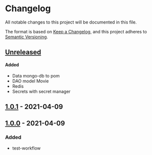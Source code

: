 # Changelog

All notable changes to this project will be documented in this file.

The format is based on [Keep a Changelog](https://keepachangelog.com/en/1.0.0/),
and this project adheres to [Semantic Versioning](https://semver.org/spec/v2.0.0.html).

## [Unreleased]

#### Added

- Data mongo-db to pom
- DAO model Movie
- Redis
- Secrets with secret manager

## [1.0.1] - 2021-04-09

## [1.0.0] - 2021-04-09

### Added

-   test-workflow

[Unreleased]: https://github.com/marcialrivas/ms-spring-boot-movies/compare/1.0.1...HEAD

[1.0.1]: https://github.com/marcialrivas/ms-spring-boot-movies/compare/1.0.0...1.0.1

[1.0.0]: https://github.com/marcialrivas/ms-spring-boot-movies/compare/398e1c59267c8a0ebbef5fef4f1ea7f9cd91c7fe...1.0.0
